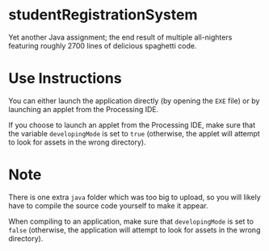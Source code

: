 # studentRegistrationSystem
Yet another Java assignment; the end result of multiple all-nighters featuring roughly 2700 lines of delicious spaghetti code.

# Use Instructions

You can either launch the application directly (by opening the `EXE` file) or by launching an applet from the Processing IDE.

If you choose to launch an applet from the Processing IDE, make sure that the variable `developingMode` is set to `true` (otherwise, the applet will attempt to look for assets in the wrong directory).

# Note

There is one extra `java` folder which was too big to upload, so you will likely have to compile the source code yourself to make it appear.

When compiling to an application, make sure that `developingMode` is set to `false` (otherwise, the application will attempt to look for assets in the wrong directory).
